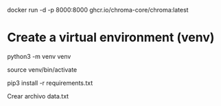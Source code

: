 docker run -d -p 8000:8000 ghcr.io/chroma-core/chroma:latest



# Create a virtual environment (venv)
python3 -m venv venv

source venv/bin/activate


pip3 install -r requirements.txt


Crear archivo data.txt